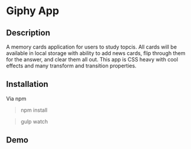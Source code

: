 # Giphy App

## Description

A memory cards application for users to study topcis. All cards will be available in local storage with ability to add news cards, flip through them for the answer, and clear them all out. This app is CSS heavy with cool effects and many transform and transition properties.



## Installation

Via npm

> npm install

> gulp watch

## Demo
